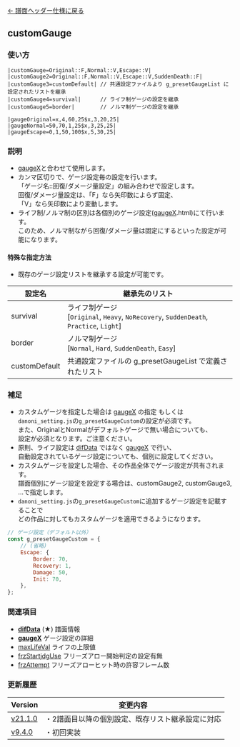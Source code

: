 [← 譜面ヘッダー仕様に戻る](dos_header.html)
## customGauge
### 使い方
```
|customGauge=Original::F,Normal::V,Escape::V|
|customGauge2=Original::F,Normal::V,Escape::V,SuddenDeath::F|
|customGauge3=customDefault| // 共通設定ファイルより g_presetGaugeList に設定されたリストを継承
|customGauge4=survival|      // ライフ制ゲージの設定を継承
|customGauge5=border|        // ノルマ制ゲージの設定を継承

|gaugeOriginal=x,4,60,25$x,3,20,25|
|gaugeNormal=50,70,1,25$x,3,25,25|
|gaugeEscape=0,1,50,100$x,5,30,25|
```

### 説明
- [gaugeX](dos-h0022-gaugeX.html)と合わせて使用します。
- カンマ区切りで、ゲージ設定毎の設定を行います。  
「ゲージ名::回復/ダメージ量設定」の組み合わせで設定します。  
回復/ダメージ量設定は、「F」なら矢印数によらず固定、  
「V」なら矢印数により変動します。  
- ライフ制/ノルマ制の区別は各個別のゲージ設定([gaugeX](dos-h0022-gaugeX).html)にて行います。  
このため、ノルマ制ながら回復/ダメージ量は固定にするといった設定が可能になります。  

#### 特殊な指定方法
- 既存のゲージ設定リストを継承する設定が可能です。

|設定名|継承先のリスト|
|----|----|
|survival|ライフ制ゲージ<br>[`Original`, `Heavy`, `NoRecovery`, `SuddenDeath`, `Practice`, `Light`]|
|border|ノルマ制ゲージ<br>[`Normal`, `Hard`, `SuddenDeath`, `Easy`]|
|customDefault|共通設定ファイルの g_presetGaugeList で定義されたリスト|

### 補足
- カスタムゲージを指定した場合は [gaugeX](dos-h0022-gaugeX.html) の指定 もしくは  
`danoni_setting.js`の`g_presetGaugeCustom`の設定が必須です。  
また、OriginalとNormalがデフォルトゲージで無い場合についても、  
設定が必須となります。ご注意ください。  
- 原則、ライフ設定は [difData](dos-h0002-difData.html) ではなく [gaugeX](dos-h0022-gaugeX.html) で行い、  
自動設定されているゲージ設定についても、個別に設定してください。
- カスタムゲージを設定した場合、その作品全体でゲージ設定が共有されます。  
譜面個別にゲージ設定を設定する場合は、customGauge2, customGauge3, ...で指定します。
- `danoni_setting.js`の`g_presetGaugeCustom`に追加するゲージ設定を記載することで  
どの作品に対してもカスタムゲージを適用できるようになります。

```javascript
// ゲージ設定（デフォルト以外）
const g_presetGaugeCustom = {
	// (省略)
	Escape: {
		Border: 70,
		Recovery: 1,
		Damage: 50,
		Init: 70,
	},
};
```

### 関連項目
- [**difData**](dos-h0002-difData.html) (★)  譜面情報 
- [**gaugeX**](dos-h0022-gaugeX.html)  ゲージ設定の詳細
- [maxLifeVal](dos-h0045-maxLifeVal.html)  ライフの上限値
- [frzStartjdgUse](dos-h0037-frzStartjdgUse.html)  フリーズアロー開始判定の設定有無
- [frzAttempt](dos-h0038-frzAttempt.html)  フリーズアローヒット時の許容フレーム数

### 更新履歴

|Version|変更内容|
|----|----|
|[v21.1.0](https://github.com/cwtickle/danoniplus/releases/tag/v21.1.0)|・2譜面目以降の個別設定、既存リスト継承設定に対応|
|[v9.4.0](https://github.com/cwtickle/danoniplus/releases/tag/v9.4.0)|・初回実装|